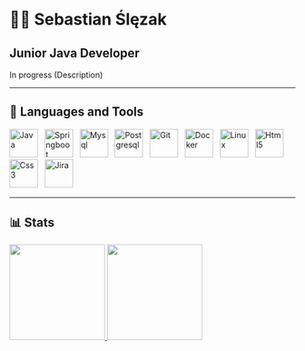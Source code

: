 # 👨‍💻 Sebastian Ślęzak

## Junior Java Developer

In progress (Description)

---

## 📖 Languages and Tools

<p algin="left">
  <img alt="Java" title="Java" width="50px" src="https://cdn.jsdelivr.net/gh/devicons/devicon/icons/java/java-original.svg" />&nbsp;&nbsp;
  <img alt="Springboot" title="Springboot" width="50px" src="https://cdn.jsdelivr.net/gh/devicons/devicon/icons/spring/spring-original.svg" />&nbsp;&nbsp;
  <img alt="Mysql" title="Mysql" width="50px" src="https://cdn.jsdelivr.net/gh/devicons/devicon/icons/mysql/mysql-original.svg" />&nbsp;&nbsp;
  <img alt="Postgresql" title="Postgresql" width="50px" src="https://cdn.jsdelivr.net/gh/devicons/devicon/icons/postgresql/postgresql-original.svg"/>&nbsp;&nbsp;
  <img alt="Git" title="Git" width="50px" src="https://cdn.jsdelivr.net/gh/devicons/devicon/icons/git/git-original.svg" />&nbsp;&nbsp;
  <img alt="Docker" title="Docker" width="50px" src="https://cdn.jsdelivr.net/gh/devicons/devicon/icons/docker/docker-original.svg" />&nbsp;&nbsp;        
  <img alt="Linux" title="Linux" width="50px" src="https://cdn.jsdelivr.net/gh/devicons/devicon/icons/linux/linux-original.svg" />&nbsp;&nbsp;
  <img alt="Html5" title="Html5" width="50px" src="https://cdn.jsdelivr.net/gh/devicons/devicon/icons/html5/html5-original.svg" />&nbsp;&nbsp;
  <img alt="Css3" title="Css3" width="50px" src="https://cdn.jsdelivr.net/gh/devicons/devicon/icons/css3/css3-original.svg" />&nbsp;&nbsp;
  <img alt="Jira" title="Jira" width="50px" src="https://cdn.jsdelivr.net/gh/devicons/devicon/icons/jira/jira-original.svg" />&nbsp;&nbsp;
  
---         
  
## 📊 Stats
  
<a href="https://github.com/SebastianSlezak">
  <img height="168,5em" src="https://github-readme-stats.vercel.app/api?username=SebastianSlezak&show_icons=true&theme=tokyonight"/>
  <img height="168,5em" src="https://github-readme-stats.vercel.app/api/top-langs/?username=SebastianSlezak&layout=compact&langs_count=7&theme=tokyonight"/>
</a>
